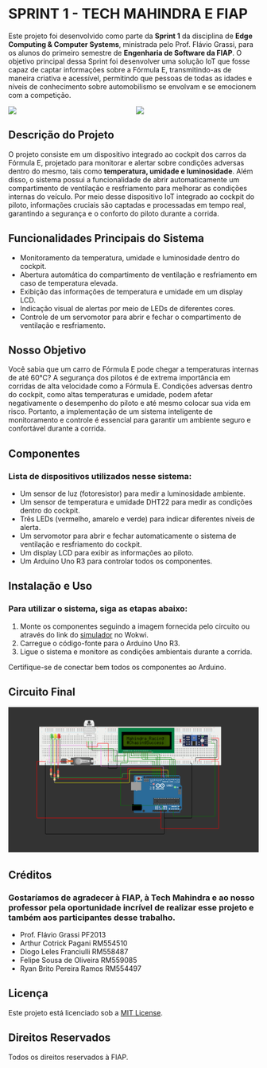 # SPRINT 1 - TECH MAHINDRA E FIAP

Este projeto foi desenvolvido como parte da __Sprint 1__ da disciplina de __Edge Computing & Computer Systems__, ministrada pelo Prof. Flávio Grassi, para os alunos do primeiro semestre de __Engenharia de Software da FIAP__. O objetivo principal dessa Sprint foi desenvolver uma solução IoT que fosse capaz de captar informações sobre a Fórmula E, transmitindo-as de maneira criativa e acessível, permitindo que pessoas de todas as idades e níveis de conhecimento sobre automobilismo se envolvam e se emocionem com a competição.

<div style="display: flex; justify-content: space-between;">
  <img src="https://e-formula.news/files/e-formel/uploads/_NEWS/2023/12%20Dezember/Mahindra%20Livery/Mahindra-Livery-Formula-E-Season-2024.jpg" width="36.5%">
  <img src="https://mms.businesswire.com/media/20210709005496/pt/890318/22/New_Tech_M_Logo_High-res_square.jpg" width="49%" style="margin-left: auto;">
</div>

## Descrição do Projeto

O projeto consiste em um dispositivo integrado ao cockpit dos carros da Fórmula E, projetado para monitorar e alertar sobre condições adversas dentro do mesmo, tais como __temperatura, umidade e luminosidade__. Além disso, o sistema possui a funcionalidade de abrir automaticamente um compartimento de ventilação e resfriamento para melhorar as condições internas do veículo. Por meio desse dispositivo IoT integrado ao cockpit do piloto, informações cruciais são captadas e processadas em tempo real, garantindo a segurança e o conforto do piloto durante a corrida.

## Funcionalidades Principais do Sistema

- Monitoramento da temperatura, umidade e luminosidade dentro do cockpit.
- Abertura automática do compartimento de ventilação e resfriamento em caso de temperatura elevada.
- Exibição das informações de temperatura e umidade em um display LCD.
- Indicação visual de alertas por meio de LEDs de diferentes cores.
- Controle de um servomotor para abrir e fechar o compartimento de ventilação e resfriamento.

## Nosso Objetivo

Você sabia que um carro de Fórmula E pode chegar a temperaturas internas de até 60°C? A segurança dos pilotos é de extrema importância em corridas de alta velocidade como a Fórmula E. Condições adversas dentro do cockpit, como altas temperaturas e umidade, podem afetar negativamente o desempenho do piloto e até mesmo colocar sua vida em risco. Portanto, a implementação de um sistema inteligente de monitoramento e controle é essencial para garantir um ambiente seguro e confortável durante a corrida.

## Componentes
### Lista de dispositivos utilizados nesse sistema:
- Um sensor de luz (fotoresistor) para medir a luminosidade ambiente.
- Um sensor de temperatura e umidade DHT22 para medir as condições dentro do cockpit.
- Três LEDs (vermelho, amarelo e verde) para indicar diferentes níveis de alerta.
- Um servomotor para abrir e fechar automaticamente o sistema de ventilação e resfriamento do cockpit.
- Um display LCD para exibir as informações ao piloto.
- Um Arduino Uno R3 para controlar todos os componentes.

## Instalação e Uso

### Para utilizar o sistema, siga as etapas abaixo:
1. Monte os componentes seguindo a imagem fornecida pelo circuito ou através do link do [simulador](https://wokwi.com/projects/398254614654249985) no Wokwi.
2. Carregue o código-fonte para o Arduino Uno R3.
3. Ligue o sistema e monitore as condições ambientais durante a corrida.

Certifique-se de conectar bem todos os componentes ao Arduino.

## Circuito Final

![Esquemático do Circuito](circuit.png)

## Créditos

### Gostaríamos de agradecer à __FIAP__, à __Tech Mahindra__ e ao nosso professor pela oportunidade incrível de realizar esse projeto e também aos participantes desse trabalho.
- Prof. Flávio Grassi PF2013
- Arthur Cotrick Pagani RM554510
- Diogo Leles Franciulli RM558487
- Felipe Sousa de Oliveira RM559085
- Ryan Brito Pereira Ramos RM554497

## Licença

Este projeto está licenciado sob a [MIT License](LICENSE).

## Direitos Reservados

Todos os direitos reservados à FIAP.
